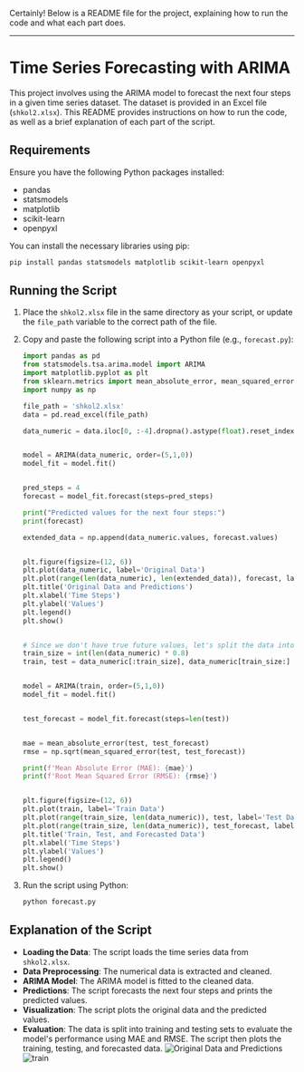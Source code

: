 Certainly! Below is a README file for the project, explaining how to run the code and what each part does.

---

# Time Series Forecasting with ARIMA

This project involves using the ARIMA model to forecast the next four steps in a given time series dataset. The dataset is provided in an Excel file (`shkol2.xlsx`). This README provides instructions on how to run the code, as well as a brief explanation of each part of the script.

## Requirements

Ensure you have the following Python packages installed:

- pandas
- statsmodels
- matplotlib
- scikit-learn
- openpyxl

You can install the necessary libraries using pip:

```bash
pip install pandas statsmodels matplotlib scikit-learn openpyxl
```

## Running the Script

1. Place the `shkol2.xlsx` file in the same directory as your script, or update the `file_path` variable to the correct path of the file.

2. Copy and paste the following script into a Python file (e.g., `forecast.py`):

    ```python
    import pandas as pd
    from statsmodels.tsa.arima.model import ARIMA
    import matplotlib.pyplot as plt
    from sklearn.metrics import mean_absolute_error, mean_squared_error
    import numpy as np

    file_path = 'shkol2.xlsx'
    data = pd.read_excel(file_path)

    data_numeric = data.iloc[0, :-4].dropna().astype(float).reset_index(drop=True)


    model = ARIMA(data_numeric, order=(5,1,0))
    model_fit = model.fit()


    pred_steps = 4
    forecast = model_fit.forecast(steps=pred_steps)

    print("Predicted values for the next four steps:")
    print(forecast)

    extended_data = np.append(data_numeric.values, forecast.values)


    plt.figure(figsize=(12, 6))
    plt.plot(data_numeric, label='Original Data')
    plt.plot(range(len(data_numeric), len(extended_data)), forecast, label='Predicted Data', color='red')
    plt.title('Original Data and Predictions')
    plt.xlabel('Time Steps')
    plt.ylabel('Values')
    plt.legend()
    plt.show()


    # Since we don't have true future values, let's split the data into train and test sets to evaluate the model
    train_size = int(len(data_numeric) * 0.8)
    train, test = data_numeric[:train_size], data_numeric[train_size:]


    model = ARIMA(train, order=(5,1,0))
    model_fit = model.fit()


    test_forecast = model_fit.forecast(steps=len(test))


    mae = mean_absolute_error(test, test_forecast)
    rmse = np.sqrt(mean_squared_error(test, test_forecast))

    print(f'Mean Absolute Error (MAE): {mae}')
    print(f'Root Mean Squared Error (RMSE): {rmse}')


    plt.figure(figsize=(12, 6))
    plt.plot(train, label='Train Data')
    plt.plot(range(train_size, len(data_numeric)), test, label='Test Data')
    plt.plot(range(train_size, len(data_numeric)), test_forecast, label='Forecasted Data', color='red')
    plt.title('Train, Test, and Forecasted Data')
    plt.xlabel('Time Steps')
    plt.ylabel('Values')
    plt.legend()
    plt.show()
    ```

3. Run the script using Python:

    ```bash
    python forecast.py
    ```

## Explanation of the Script

- **Loading the Data**: The script loads the time series data from `shkol2.xlsx`.
- **Data Preprocessing**: The numerical data is extracted and cleaned.
- **ARIMA Model**: The ARIMA model is fitted to the cleaned data.
- **Predictions**: The script forecasts the next four steps and prints the predicted values.
- **Visualization**: The script plots the original data and the predicted values.
- **Evaluation**: The data is split into training and testing sets to evaluate the model's performance using MAE and RMSE. The script then plots the training, testing, and forecasted data.
![Original Data and Predictions](https://github.com/sadrasa97/Time-Series-Forecasting-with-ARIMA/assets/84921331/214223e8-bf10-4a15-97e3-802f6f95b3ec)
![train](https://github.com/sadrasa97/Time-Series-Forecasting-with-ARIMA/assets/84921331/bb9fd76b-aa38-4db8-b98f-11f784bb5269)
